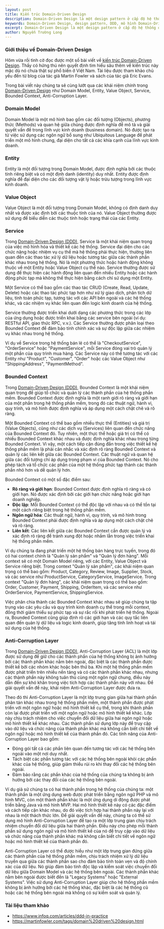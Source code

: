 ```yaml
---
layout: post
title: Kiến trúc Domain-Driven Design
description: Domain-Driven Design là một design pattern ở cấp độ hệ thống được áp dụng cho các nghiệp vụ phức tạp. Nó cung cấp cấp các khối lắp ghép (building blocks) chiến lược để phân tích và cấu trúc cho các vấn đề và giải pháp.
keywords: Domain-Driven Design, design pattern, DDD, mô hình Domain-Driven Design, kiến trúc Domain-Driven Design, mô hình DDD, kiến trúc DDD, Anti-Corruption Layer, Domain Model
excerpt: Domain-Driven Design là một design pattern ở cấp độ hệ thống được áp dụng cho các nghiệp vụ phức tạp. Nó cung cấp cấp các khối lắp ghép (building blocks) chiến lược để phân tích và cấu trúc cho các vấn đề và giải pháp.
author: Nguyễn Trường Long
---
```


### Giới thiệu về Domain-Driven Design

Hôm vừa rồi tình cờ đọc được một số bài viết về [kiến trúc Domain-Driven Design](https://nguyentruonglong.net/kien-truc-domain-driven-design.html). Thấy có hứng thú nên quyết định tìm hiểu sâu thêm về kiến trúc này mặc dù nó chưa thật sự phổ biến ở Việt Nam. Tài liệu được tham khảo chủ yếu đến từ blog của tác giả Martin Fowler và sách của tác giả Eric Evans.

Trong bài viết này chúng ta sẽ cùng lướt qua các khái niệm chính trong [Domain-Driven Design](https://nguyentruonglong.net/kien-truc-domain-driven-design.html) như Domain Model, Entity, Value Object, Service, Bounded Context, Anti-Corruption Layer.

### Domain Model

Domain Model là một mô hình bao gồm các đối tượng (Objects), phương thức (Methods) và quan hệ giữa chúng được định nghĩa để mô tả và giải quyết vấn đề trong lĩnh vực kinh doanh (business domain). Nó được tạo ra từ việc sử dụng các ngôn ngữ bổ sung như Ubiquitous Language để phát triển một mô hình chung, đại diện cho tất cả các khía cạnh của lĩnh vực kinh doanh.

### Entity

Entity là một đối tượng trong Domain Model, được định nghĩa bởi các thuộc tính riêng biệt và có một định danh (identity) duy nhất. Entity được định nghĩa để đại diện cho các đối tượng vật lý hoặc trừu tượng trong lĩnh vực kinh doanh.

### Value Object

Value Object là một đối tượng trong Domain Model, không có định danh duy nhất và được xác định bởi các thuộc tính của nó. Value Object thường được sử dụng để biểu diễn các thuộc tính hoặc trạng thái của các Entity.

### Service

Trong [Domain-Driven Design (DDD)](https://nguyentruonglong.net/kien-truc-domain-driven-design.html), Service là một khái niệm quan trọng của việc mô hình hóa và thiết kế các hệ thống. Service đại diện cho các chức năng hoặc nhiệm vụ cụ thể mà hệ thống phải thực hiện, thường liên quan đến các thao tác xử lý dữ liệu hoặc tương tác giữa các thành phần khác nhau trong hệ thống. Nó là một phương thức hoặc hành động không thuộc về một Entity hoặc Value Object cụ thể nào. Service thường được sử dụng để thực hiện các hành động liên quan đến nhiều Entity hoặc các hành động phức tạp mà không thể thực hiện bằng cách chỉ sử dụng một Entity.

Một Service có thể bao gồm các thao tác CRUD (Create, Read, Update, Delete) hoặc các thao tác phức tạp hơn như xử lý giao dịch, phân tích dữ liệu, tính toán phức tạp, tương tác với các API bên ngoài và các hệ thống khác, và các nhiệm vụ khác liên quan đến logic kinh doanh của hệ thống.

Service thường được triển khai dưới dạng các phương thức trong các lớp của ứng dụng hoặc được triển khai bằng các service bên ngoài (ví dụ: RESTful API, giao thức RPC, v.v.). Các Service thường được phân loại theo Bounded Context để đảm bảo tính chính xác và sự độc lập giữa các nhiệm vụ khác nhau trong hệ thống.

Ví dụ về Service trong hệ thống bán lẻ có thể là "CheckoutService", "OrderService" hoặc "PaymentService", mỗi Service đóng vai trò quản lý một phần của quy trình mua hàng. Các Service này có thể tương tác với các Entity như "Product", "Customer", "Order" hoặc các Value Object như "ShippingAddress", "PaymentMethod".

### Bounded Context

Trong [Domain-Driven Design (DDD)](https://nguyentruonglong.net/kien-truc-domain-driven-design.html), Bounded Context là một khái niệm quan trọng để giúp tổ chức và quản lý các thành phần của hệ thống phần mềm. Bounded Context được định nghĩa là một ranh giới rõ ràng và giới hạn của một phần trong hệ thống phần mềm, trong đó các thuật ngữ, hành vi, quy trình, và mô hình được định nghĩa và áp dụng một cách chặt chẽ và rõ ràng.

Một Bounded Context có thể bao gồm nhiều thực thể (Entities) và giá trị (Value Objects), cũng như các dịch vụ (Services) liên quan đến chức năng của Bounded Context đó. Tuy nhiên, một thực thể hoặc giá trị có thể có nhiều Bounded Context khác nhau và được định nghĩa khác nhau trong từng Bounded Context. Vì vậy, một cách tiếp cận đúng đắn trong việc thiết kế hệ thống phần mềm là phải cân nhắc và xác định rõ ràng Bounded Context và quản lý các liên kết giữa các Bounded Context. Các thuật ngữ và quan hệ giữa các đối tượng chỉ áp dụng trong phạm vi của Bounded Context. Nó cho phép tách và tổ chức các phần của một hệ thống phức tạp thành các thành phần nhỏ hơn và dễ quản lý hơn.

Bounded Context có một số đặc điểm sau:
- <b>Rõ ràng và giới hạn</b>: Bounded Context được định nghĩa rõ ràng và có giới hạn. Nó được xác định bởi các giới hạn chức năng hoặc giới hạn doanh nghiệp.
- <b>Độc lập</b>: Mỗi Bounded Context có thể độc lập với nhau và có thể tồn tại một cách riêng biệt trong hệ thống phần mềm.
- <b>Ngôn ngữ hóa</b>: Các thuật ngữ, hành vi, quy trình, và mô hình trong Bounded Context phải được định nghĩa và áp dụng một cách chặt chẽ và rõ ràng.
- <b>Liên kết</b>: Các liên kết giữa các Bounded Context cần được quản lý và xác định rõ ràng để tránh xung đột hoặc nhầm lẫn trong việc triển khai hệ thống phần mềm.

Ví dụ chúng ta đang phát triển một hệ thống bán hàng trực tuyến, trong đó có hai context chính là "Quản lý sản phẩm" và "Quản lý đơn hàng". Mỗi context sẽ có một Domain Model riêng, với các Entity, Value Object và Service riêng biệt. Trong context "Quản lý sản phẩm", các khái niệm quan trọng có thể bao gồm: Product, Category, Review, Image, Supplier, Stock, và các service như ProductService, CategoryService, ImageService. Trong context "Quản lý đơn hàng", các khái niệm quan trọng có thể bao gồm: Order, Customer, Payment, Shipping, OrderItem, và các service như OrderService, PaymentService, ShippingService.

Việc phân chia thành các Bounded Context khác nhau sẽ giúp chúng ta tập trung vào các yêu cầu và quy trình kinh doanh cụ thể trong mỗi context, đồng thời giảm thiểu sự phức tạp và sự rắc rối khi phát triển hệ thống. Ngoài ra, Bounded Context cũng giúp định rõ các giới hạn và các quy tắc liên quan đến quản lý dữ liệu và logic kinh doanh, giúp tăng tính linh hoạt và tái sử dụng của hệ thống.

### Anti-Corruption Layer

Trong [Domain-Driven Design (DDD)](https://nguyentruonglong.net/kien-truc-domain-driven-design.html), Anti-Corruption Layer (ACL) là một lớp được sử dụng để giữ cho các thành phần của hệ thống không bị ảnh hưởng bởi các thành phần khác nằm bên ngoài, đặc biệt là các thành phần được thiết kế bởi các nhóm khác hoặc bên thứ ba. Khi một hệ thống phần mềm được phát triển trên nhiều nền tảng và có các thành phần khác nhau, nhưng các thành phần này không tuân thủ cùng một ngôn ngữ chung, điều này dẫn đến sự khó khăn trong việc tích hợp các thành phần này với nhau. Để giải quyết vấn đề này, khái niệm Anti-Corruption Layer được đưa ra.

Theo đó thì Anti-Corruption Layer là một lớp trung gian giữa hai thành phần phân tán khác nhau trong hệ thống phần mềm, một thành phần được phát triển với một ngôn ngữ hoặc mô hình thiết kế cụ thể, trong khi thành phần còn lại được phát triển với một ngôn ngữ hoặc mô hình thiết kế khác. Lớp này chịu trách nhiệm cho việc chuyển đổi dữ liệu giữa hai ngôn ngữ hoặc mô hình thiết kế khác nhau. Các thành phần sử dụng lớp này để truy cập vào dữ liệu và chức năng của thành phần khác mà không cần biết chi tiết về ngôn ngữ hoặc mô hình thiết kế của thành phần đó. Các tính năng của Anti-Corruption Layer bao gồm:

- Đóng gói tất cả các phần liên quan đến tương tác với các hệ thống bên ngoài vào một nơi duy nhất.
- Tách biệt các phần tương tác với các hệ thống bên ngoài khỏi các phần khác của hệ thống, giúp giảm thiểu rủi ro khi thay đổi các hệ thống bên ngoài.
- Đảm bảo rằng các phần khác của hệ thống của chúng ta không bị ảnh hưởng bởi các thay đổi của các hệ thống bên ngoài.

Ví dụ giả sử chúng ta có hai thành phần trong hệ thống của chúng ta: một thành phần là một ứng dụng web được phát triển bằng ngôn ngữ PHP và mô hình MVC, còn một thành phần khác là một ứng dụng di động được phát triển bằng Java và mô hình MVP. Hai mô hình thiết kế này có các đặc điểm và cách tiếp cận khác nhau, do đó việc tích hợp hai thành phần này lại với nhau là một thách thức lớn. Để giải quyết vấn đề này, chúng ta có thể sử dụng mô hình Anti-Corruption Layer để tạo ra một lớp trung gian chịu trách nhiệm chuyển đổi dữ liệu giữa hai thành phần. Điều này cho phép mỗi thành phần sử dụng ngôn ngữ và mô hình thiết kế của nó để truy cập vào dữ liệu và chức năng của thành phần khác mà không cần biết chi tiết về ngôn ngữ hoặc mô hình thiết kế của thành phần đó.

Anti-Corruption Layer có thể được hiểu như một lớp trung gian đứng giữa các thành phần của hệ thống phần mềm, chịu trách nhiệm xử lý dữ liệu truyền qua giữa các thành phần sao cho đảm bảo tính toàn vẹn và độ chính xác của dữ liệu. Nó giúp đảm bảo tính độc lập và kiểm soát việc chuyển đổi dữ liệu giữa Domain Model và các hệ thống bên ngoài. Các thành phần khác nằm bên ngoài được biết đến là "Legacy Systems" hoặc "External Systems". Việc sử dụng Anti-Corruption Layer giúp cho hệ thống phần mềm không bị ảnh hưởng bởi các hệ thống khác, đặc biệt là các hệ thống cũ hoặc các hệ thống bên ngoài mà không có sự kiểm soát và quản lý.

### Tài liệu tham khảo

* <a href="https://www.infoq.com/articles/ddd-in-practice" target="_blank">https://www.infoq.com/articles/ddd-in-practice</a>
* <a href="https://martinfowler.com/tags/domain%20driven%20design.html" target="_blank">https://martinfowler.com/tags/domain%20driven%20design.html</a>
